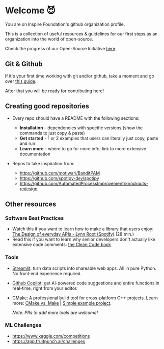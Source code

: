 # Welcome :smiling_imp:

You are on Inspire Foundation's github organization profile.

This is a collection of useful resources & guidelines for our first steps as an organization into the world of open-source.

Check the progress of our Open-Source Initiative [here](https://github.com/orgs/InspireFoundationEc/projects/1).

## Git & Github

If it's your first time working with git and/or github, take a moment and go over [this guide](https://github.com/microsoft/Web-Dev-For-Beginners/blob/main/1-getting-started-lessons/2-github-basics/README.md). 

After that you will be ready for contributing here!

## Creating good repositories

- Every repo should have a README with the following sections: 
  - **Installation** - dependencies with specific versions (show the commands to just copy & paste)
  - **Get started** - 1 or 2 examples that users can literally just copy, paste and run
  - **Learn more** - where to go for more info; link to more extensive documentation

- Repos to take inspiration from:
  - https://github.com/motiwari/BanditPAM
  - https://github.com/spotipy-dev/spotipy
  - https://github.com/AutomatedProcessImprovement/knockouts-redesign

## Other resources

### Software Best Practices
- Watch this if you want to learn how to make a library that users enjoy: [The Design of everyday APIs - Lynn Root (Spotify)](https://youtu.be/0qYDmm1O7hc) (28 min.)
- Read this if you want to learn why senior developers don't actually like extensive code comments: [the Clean Code book](https://github.com/jnguyen095/clean-code/blob/master/Clean.Code.A.Handbook.of.Agile.Software.Craftsmanship.pdf)

### Tools
- [Streamlit](https://github.com/streamlit/streamlit#quickstart): turn data scripts into shareable web apps. All in pure Python. No front‑end experience required. 
- [Github Copilot](https://github.com/features/copilot): get AI-powered code suggestions and entire functions in real-time, right from your editor.
- [CMake](https://cmake.org/): A professional build tool for cross-platform C++ projects. Learn more: [CMake vs. Make](https://deemocean.com/2022/09/08/cmake-vs-make/) | [Simple example project](https://github.com/InspireFoundationEc/cmake-hello-world).
  
  _Note: PRs to add more tools are welcome!_

### ML Challenges
- https://www.kaggle.com/competitions
- https://app.fruitpunch.ai/challenges
